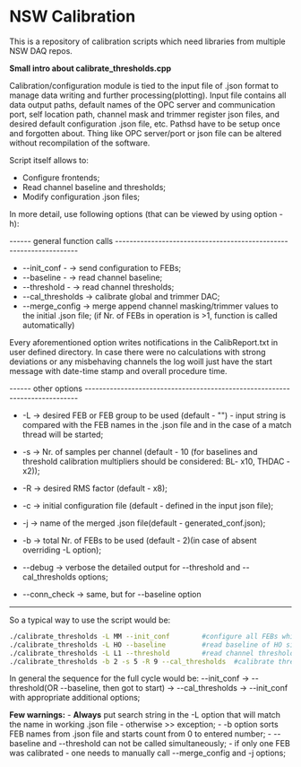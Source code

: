 # NSW Calibration

This is a repository of calibration scripts which 
need libraries from multiple NSW DAQ repos.

**Small intro about calibrate_thresholds.cpp**

Calibration/configuration module is tied to the input file of .json format to manage data writing and further processing(plotting).
Input file contains all data output paths, default names of the OPC server and communication port, self location path,
channel mask and trimmer register json files, and desired default configuration .json file, etc.
Pathsd have to be setup once and forgotten about. Thing like OPC server/port or json file can be altered without recompilation of the software.

Script itself allows to:

* Configure frontends;
* Read channel baseline and thresholds;
* Modify configuration .json files;

In more detail, use following options (that can be viewed by using option -h):

------ general function calls -------------------------------------------------------------------

* --init_conf 	-	-> send configuration to FEBs;
* --baseline 	-	-> read channel baseline;
* --threshold	-	-> read channel thresholds;
* --cal_thresholds	-> calibrate global and trimmer DAC;
* --merge_config	-> merge append channel masking/trimmer values to the initial .json file;
			(if Nr. of FEBs in operation is >1, function is called automatically)

Every aforementioned option writes notifications in the CalibReport.txt in user defined directory.
In case there were no calculations with strong deviations or any misbehaving channels the log woill just have the start 
message with date-time stamp and overall procedure time.
 
------ other options ----------------------------------------------------------------------------

* -L -> desired FEB or FEB group to be used (default - "") - input string is compared with the FEB names in the .json file and in the case of a match thread will be started;
* -s -> Nr. of samples per channel (default - 10 (for baselines and threshold calibration multipliers should be considered: BL- x10, THDAC - x2));
* -R -> desired RMS factor (default - x8);
* -c -> initial configuration file (default - defined in the input json file);
* -j -> name of the merged .json file(default - generated_conf.json);
* -b -> total Nr. of FEBs to be used (default - 2)(in case of absent overriding -L option);

* --debug -> verbose the detailed output for --threshold and --cal_thresholds options;
* --conn_check -> same, but for --baseline option
-------------------------------------------------------------------------------------------------

So a typical way to use the script would be:

```bash
./calibrate_thresholds -L MM --init_conf		#configure all FEBs which name (in.xml/.json files) have MM in their naming;
./calibrate_thresholds -L HO --baseline			#read baseline of HO side FEBs with 10(x10) samples per channel;
./calibrate_thresholds -L L1 --threshold		#read channel thresholds of L1(layer one) FEBs on the DW;
./calibrate_thresholds -b 2 -s 5 -R 9 --cal_thresholds 	#calibrate threshold and trimmer DAC on the first two FEB VMMs in the .json file;

```
In general the sequence for the full cycle would be: --init_conf -> --threshold(OR --baseline, then got to start) -> --cal_thresholds -> --init_conf
with appropriate additional options;

**Few warnings:**
	- **Always** put search string in the -L option that will match the name in working .json file - otherwise >> exception;
	- -b option sorts FEB names from .json file and starts count from 0 to entered number;
	- --baseline and --threshold can not be called simultaneously;
	- if only one FEB was calibrated - one needs to manually call --merge_config and -j options;

